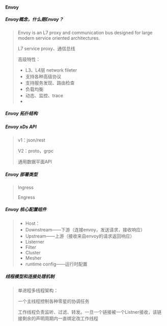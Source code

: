 #### Envoy

##### Envoy概念，什么是Envoy？

>   Envoy is an L7 proxy and communication bus designed for large modern service oriented architectures.
>
>   L7 service proxy、通信总线
>
>   
>
>   高级特性：
>
>   -   L3、L4层 network fileter
>   -   支持各种高级协议
>   -   支持服务发现、路由检查
>   -   负载均衡
>   -   动态、监控、trace
>   -   

##### Envoy 拓扑结构

##### Envoy xDs API

>   v1：json/rest
>
>   V2：proto，grpc
>
>   通用数据平面API

##### Envoy 部署类型

>   Ingress
>
>   Engress

##### Envoy 核心配置组件

>   -   Host：
>   -   Downstream——下游（连接envoy，发送请求，接收响应）
>   -   Upstream——上游（接收来自envoy的请求返回响应）
>   -   Listerner
>   -   Filter
>   -   Cluster
>   -   Mesher
>   -   runtime config——运行时配置

##### 线程模型和连接处理机制

>   单进程多线程架构：
>
>   一个主线程控制各种零星的协调任务
>
>   工作线程负责监听、过滤、转发。一旦一个链接被一个Listner接收，该链接剩余的声明周期内一直绑定改工作线程
>
>   